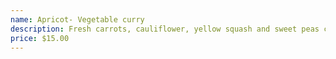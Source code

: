 ```yaml
---
name: Apricot- Vegetable curry
description: Fresh carrots, cauliflower, yellow squash and sweet peas cooked in apricot -coconut sauce.
price: $15.00
---
```

